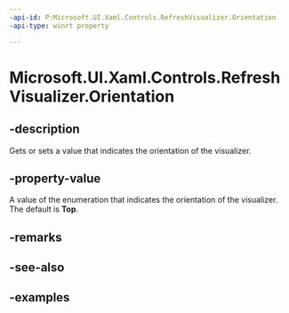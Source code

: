 ```yaml
---
-api-id: P:Microsoft.UI.Xaml.Controls.RefreshVisualizer.Orientation
-api-type: winrt property

---
```

<!-- Property syntax.
public RefreshVisualizerOrientation Orientation { get;  set; }
-->

# Microsoft.UI.Xaml.Controls.RefreshVisualizer.Orientation


## -description

Gets or sets a value that indicates the orientation of the visualizer.


## -property-value

A value of the enumeration that indicates the orientation of the visualizer. The default is **Top**.


## -remarks


## -see-also


## -examples


